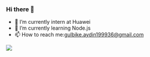 ### Hi there 👋





- 🔭 I’m currently intern at Huawei
- 🌱 I’m currently learning Node.js
- 📫 How to reach me:gulbike.aydin199936@gmail.com


 <!---  
![](https://komarev.com/ghpvc/?username=gulbikee)
--->
![](https://komarev.com/ghpvc/?username=gulbikee)
